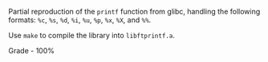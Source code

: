 Partial reproduction of the `printf` function from glibc, handling the following formats: `%c`, `%s`, `%d`, `%i`, `%u`, `%p`, `%x`, `%X`, and `%%`.

Use `make` to compile the library into `libftprintf.a`.

Grade - 100%
